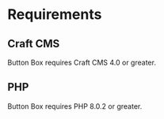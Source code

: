 # Requirements

## Craft CMS
Button Box requires Craft CMS 4.0 or greater.

## PHP
Button Box requires PHP 8.0.2 or greater.
